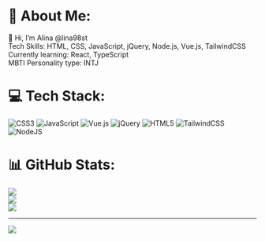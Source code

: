 # 💫 About Me:
👋 Hi, I’m Alina @lina98st<br>Tech Skills: HTML, CSS, JavaScript, jQuery, Node.js, Vue.js, TailwindCSS<br>Currently learning: React, TypeScript<br>MBTI Personality type: INTJ


# 💻 Tech Stack:
![CSS3](https://img.shields.io/badge/css3-%231572B6.svg?style=flat&logo=css3&logoColor=white) ![JavaScript](https://img.shields.io/badge/javascript-%23323330.svg?style=flat&logo=javascript&logoColor=%23F7DF1E) ![Vue.js](https://img.shields.io/badge/vue.js-%2335495e.svg?style=flat&logo=vuedotjs&logoColor=%234FC08D) ![jQuery](https://img.shields.io/badge/jquery-%230769AD.svg?style=flat&logo=jquery&logoColor=white) ![HTML5](https://img.shields.io/badge/html5-%23E34F26.svg?style=flat&logo=html5&logoColor=white) ![TailwindCSS](https://img.shields.io/badge/tailwindcss-%2338B2AC.svg?style=flat&logo=tailwind-css&logoColor=white) ![NodeJS](https://img.shields.io/badge/node.js-6DA55F?style=flat&logo=node.js&logoColor=white)
# 📊 GitHub Stats:
![](https://github-readme-stats.vercel.app/api?username=lina98st&theme=radical&hide_border=false&include_all_commits=true&count_private=true)<br/>
![](https://github-readme-streak-stats.herokuapp.com/?user=lina98st&theme=radical&hide_border=false)<br/>
![](https://github-readme-stats.vercel.app/api/top-langs/?username=lina98st&theme=radical&hide_border=false&include_all_commits=true&count_private=true&layout=compact)

---
[![](https://visitcount.itsvg.in/api?id=lina98st&icon=0&color=0)](https://visitcount.itsvg.in)

<!-- Proudly created with GPRM ( https://gprm.itsvg.in ) -->
